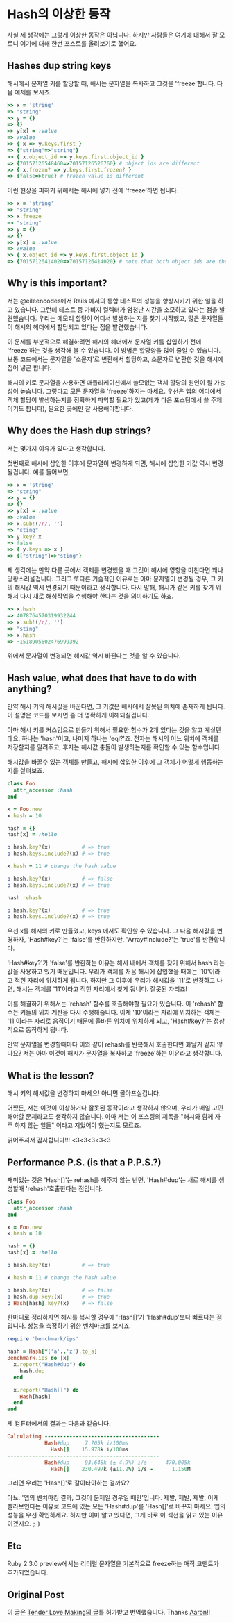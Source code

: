 # Hash의 이상한 동작

사실 제 생각에는 그렇게 이상한 동작은 아닙니다. 하지만 사람들은 여기에 대해서 잘 모르니 여기에 대해 한번 포스트를 올려보기로 했어요.

## Hashes dup string keys
해시에서 문자열 키를 할당할 때, 해시는 문자열을 복사하고 그것을 'freeze'합니다. 다음 예제를 보시죠.

```ruby
>> x = 'string'
=> "string"
>> y = {}
=> {}
>> y[x] = :value
=> :value
>> { x => y.keys.first }
=> {"string"=>"string"}
>> { x.object_id => y.keys.first.object_id }
=> {70157126548460=>70157126526760} # object ids are different
>> { x.frozen? => y.keys.first.frozen? }
=> {false=>true} # frozen value is different
```

이런 현상을 피하기 위해서는 해시에 넣기 전에 'freeze'하면 됩니다.

```ruby
>> x = 'string'
=> "string"
>> x.freeze
=> "string"
>> y = {}
=> {}
>> y[x] = :value
=> :value
>> { x.object_id => y.keys.first.object_id }
=> {70157126414020=>70157126414020} # note that both object ids are the same
```

## Why is this important?
저는 @eileencodes에서 Rails 에서의 통합 테스트의 성능을 향상시키기 위한 일을 하고 있습니다. 그런데 테스트 중 가비지 컬렉터가 엄청난 시간을 소모하고 있다는 점을 발견했습니다. 우리는 메모리 할당이 어디서 발생하는 지를 찾기 시작했고, 많은 문자열들이 해시의 헤더에서 할당되고 있다는 점을 발견했습니다.

이 문제를 부분적으로 해결하려면 해시의 헤더에서 문자열 키를 삽입하기 전에 'freeze'하는 것을 생각해 볼 수 있습니다. 이 방법은 할당양을 많이 줄일 수 있습니다. 보통 코드에서는 문자열을 '소문자'로 변환해서 할당하고, 소문자로 변환한 것을 해시에 집어 넣곤 합니다.

해시의 키로 문자열을 사용하면 애플리케이션에서 쓸모없는 객체 할당의 원인이 될 가능성이 높습니다. 그렇다고 모든 문자열을 'freeze'하지는 마세요. 우선은 앱의 어디에서 객체 할당이 발생하는지를 정확하게 파악할 필요가 있고(제가 다음 포스팅에서 쓸 주제이기도 합니다), 필요한 곳에만 잘 사용해야합니다.

## Why does the Hash dup strings?
저는 몇가지 이유가 있다고 생각합니다.

첫번째로 해시에 삽입한 이후에 문자열이 변경하게 되면, 해시에 삽입한 키값 역시 변경될겁니다. 예를 들어보면,

```ruby
>> x = 'string'
=> "string"
>> y = {}
=> {}
>> y[x] = :value
=> :value
>> x.sub!(/r/, '')
=> "sting"
>> y.key? x
=> false
>> { y.keys => x }
=> {["string"]=>"sting"}
```

제 생각에는 만약 다른 곳에서 객체를 변경했을 때 그것이 해시에 영향을 미친다면 꽤나 당황스러울겁니다.
그리고 또다른 기술적인 이유로는 아마 문자열이 변경될 경우, 그 키의 해시값 역시 변경되기 때문이라고 생각합니다. 다시 말해, 해시가 같은 키를 찾기 위해서 다시 새로 해싱작업을 수행해야 한다는 것을 의미하기도 하죠.

```ruby
>> x.hash
=> 4078764570319932244
>> x.sub!(/r/, '')
=> "sting"
>> x.hash
=> -1518905602476999392
```

위에서 문자열이 변경되면 해시값 역시 바뀐다는 것을 알 수 있습니다.

## Hash value, what does that have to do with anything?
만약 해시 키의 해시값을 바꾼다면, 그 키값은 해시에서 잘못된 위치에 존재하게 됩니다. 이 설명은 코드를 보시면 좀 더 명확하게 이해되실겁니다.

아마 해시 키를 커스텀으로 만들기 위해서 필요한 함수가 2개 있다는 것을 알고 계실텐데요. 하나는 'hash'이고, 나머지 하나는 'eql?'죠. 전자는 해시의 어느 위치에 객체를 저장할지를 알려주고, 후자는 해시값 충돌이 발생하는지를 확인할 수 있는 함수입니다.

해시값을 바꿀수 있는 객체를 만들고, 해시에 삽입한 이후에 그 객체가 어떻게 행동하는지를 살펴보죠.

```ruby
class Foo
  attr_accessor :hash
end

x = Foo.new
x.hash = 10

hash = {}
hash[x] = :hello

p hash.key?(x)          # => true
p hash.keys.include?(x) # => true

x.hash = 11 # change the hash value

p hash.key?(x)          # => false
p hash.keys.include?(x) # => true

hash.rehash

p hash.key?(x)          # => true
p hash.keys.include?(x) # => true
```

우선 x를 해시의 키로 만들었고, keys 에서도 확인할 수 있습니다. 그 다음 해시값을 변경하자, 'Hash#key?'는 'false'를 반환하지만, 'Array#include?'는 'true'를 반환합니다.

'Hash#key?'가 'false'를 반환하는 이유는 해시 내에서 객체를 찾기 위해서 hash 라는 값을 사용하고 있기 때문입니다. 우리가 객체를 처음 해시에 삽입했을 때에는 '10'이라고 적힌 자리에 위치하게 됩니다. 하지만 그 이후에 우리가 해시값을 '11'로 변경하고 나면, 해시는 객체를 '11'이라고 적힌 자리에서 찾게 됩니다. 잘못된 자리죠!

이를 해결하기 위해서는 'rehash' 함수를 호출해야할 필요가 있습니다. 이 'rehash' 함수는 키들의 위치 계산을 다시 수행해줍니다. 이제 '10'이라는 자리에 위치하는 객체는 '11'이라는 자리로 움직이기 때문에 올바른 위치에 위치하게 되고, 'Hash#key?'는 정상적으로 동작하게 됩니다.

만약 문자열을 변경할때마다 이와 같이 rehash를 반복해서 호출한다면 화날거 같지 않나요? 저는 아마 이것이 해시가 문자열을 복사하고 'freeze'하는 이유라고 생각합니다.

## What is the lesson?
해시 키의 해시값을 변경하지 마세요! 아니면 골아프실겁니다.

어쨌든, 저는 이것이 이상하거나 잘못된 동작이라고 생각하지 않으며, 우리가 매일 고민해야할 문제라고도 생각하지 않습니다. 아마 저는 이 포스팅의 제목을 "해시와 함께 자주 하지 않는 일들" 이라고 지었어야 했는지도 모르죠.

읽어주셔서 감사합니다!!! <3<3<3<3<3

## Performance P.S. (is that a P.P.S.?)
재미있는 것은 'Hash[]'는 rehash를 해주지 않는 반면, 'Hash#dup'는 새로 해시를 생성할때 'rehash'호출한다는 점입니다.

```ruby
class Foo
  attr_accessor :hash
end

x = Foo.new
x.hash = 10

hash = {}
hash[x] = :hello

p hash.key?(x)          # => true

x.hash = 11 # change the hash value

p hash.key?(x)          # => false
p hash.dup.key?(x)      # => true
p Hash[hash].key?(x)    # => false
```

한마디로 정리하자면 해시를 복사할 경우에 'Hash[]'가 'Hash#dup'보다 빠르다는 점입니다. 성능을 측정하기 위한 벤치마크를 보시죠.

```ruby
require 'benchmark/ips'

hash = Hash[*('a'..'z').to_a]
Benchmark.ips do |x|
  x.report("Hash#dup") do
    hash.dup
  end

  x.report("Hash[]") do
    Hash[hash]
  end
end
```

제 컴퓨터에서의 결과는 다음과 같습니다.

```ruby
Calculating -------------------------------------
            Hash#dup     7.705k i/100ms
              Hash[]    15.978k i/100ms
-------------------------------------------------
            Hash#dup     93.648k (± 4.9%) i/s -    470.005k
              Hash[]    230.497k (±11.2%) i/s -      1.150M
```

그러면 우리는 'Hash[]'로 갈아타야하는 걸까요?

아뇨. '앱의 벤치마킹 결과, 그것이 문제일 경우일 때만'입니다. 제발, 제발, 제발, 이게 빨라보인다는 이유로 코드에 있는 모든 'Hash#dup'를 'Hash[]'로 바꾸지 마세요. 앱의 성능을 우선 확인하세요. 하지만 이미 알고 있다면, 그게 바로 이 섹션을 읽고 있는 이유이겠지요. ;-)

## Etc
Ruby 2.3.0 preview에서는 리터럴 문자열을 기본적으로 freeze하는 매직 코멘트가 추가되었습니다.

## Original Post
이 글은 [Tender Love Making의 글](http://tenderlovemaking.com/2015/02/11/weird-stuff-with-hashes.html)를 허가받고 번역했습니다.
Thanks [Aaron](https://twitter.com/tenderlove)!!
